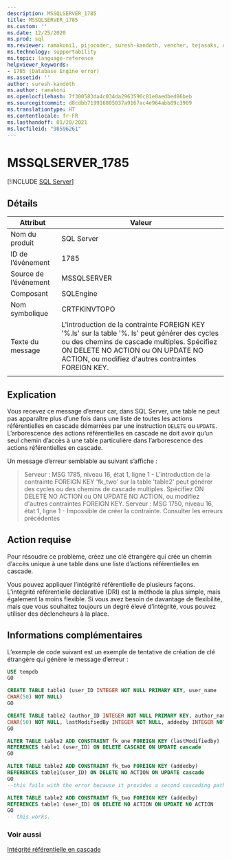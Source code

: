 ```yaml
---
description: MSSQLSERVER_1785
title: MSSQLSERVER_1785
ms.custom: ''
ms.date: 12/25/2020
ms.prod: sql
ms.reviewer: ramakoni1, pijocoder, suresh-kandoth, vencher, tejasaks, docast
ms.technology: supportability
ms.topic: language-reference
helpviewer_keywords:
- 1785 (Database Engine error)
ms.assetid: ''
author: suresh-kandoth
ms.author: ramakoni
ms.openlocfilehash: 7f300583da4c034da2963590c81e0aedbed86beb
ms.sourcegitcommit: d8cdbb719916805037a9167ac4e964abb89c3909
ms.translationtype: HT
ms.contentlocale: fr-FR
ms.lasthandoff: 01/20/2021
ms.locfileid: "98596261"
---
```

# <a name="mssqlserver_1785"></a>MSSQLSERVER_1785
 [!INCLUDE [SQL Server](../../includes/applies-to-version/sqlserver.md)]

## <a name="details"></a>Détails

|Attribut|Valeur|
|---|---|
|Nom du produit|SQL Server|
|ID de l’événement|1785|
|Source de l’événement|MSSQLSERVER|
|Composant|SQLEngine|
|Nom symbolique|CRTFKINVTOPO|
|Texte du message|L'introduction de la contrainte FOREIGN KEY '%.ls' sur la table '%. ls' peut générer des cycles ou des chemins de cascade multiples. Spécifiez ON DELETE NO ACTION ou ON UPDATE NO ACTION, ou modifiez d'autres contraintes FOREIGN KEY.|
||

## <a name="explanation"></a>Explication

Vous recevez ce message d’erreur car, dans SQL Server, une table ne peut pas apparaître plus d’une fois dans une liste de toutes les actions référentielles en cascade démarrées par une instruction `DELETE` ou `UPDATE`. L’arborescence des actions référentielles en cascade ne doit avoir qu’un seul chemin d’accès à une table particulière dans l’arborescence des actions référentielles en cascade.

Un message d’erreur semblable au suivant s’affiche :

> Serveur :  MSG 1785, niveau 16, état 1, ligne 1 - L’introduction de la contrainte FOREIGN KEY 'fk_two' sur la table 'table2' peut générer des cycles ou des chemins de cascade multiples. Spécifiez ON DELETE NO ACTION ou ON UPDATE NO ACTION, ou modifiez d'autres contraintes FOREIGN KEY. Serveur :  MSG 1750, niveau 16, état 1, ligne 1 - Impossible de créer la contrainte. Consulter les erreurs précédentes

## <a name="user-action"></a>Action requise

Pour résoudre ce problème, créez une clé étrangère qui crée un chemin d’accès unique à une table dans une liste d’actions référentielles en cascade.

Vous pouvez appliquer l’intégrité référentielle de plusieurs façons. L’intégrité référentielle déclarative (DRI) est la méthode la plus simple, mais également la moins flexible. Si vous avez besoin de davantage de flexibilité, mais que vous souhaitez toujours un degré élevé d’intégrité, vous pouvez utiliser des déclencheurs à la place.

## <a name="more-information"></a>Informations complémentaires

L’exemple de code suivant est un exemple de tentative de création de clé étrangère qui génère le message d’erreur :

```sql
USE tempdb
GO

CREATE TABLE table1 (user_ID INTEGER NOT NULL PRIMARY KEY, user_name
CHAR(50) NOT NULL)
GO

CREATE TABLE table2 (author_ID INTEGER NOT NULL PRIMARY KEY, author_name
CHAR(50) NOT NULL, lastModifiedBy INTEGER NOT NULL, addedby INTEGER NOT NULL)
GO

ALTER TABLE table2 ADD CONSTRAINT fk_one FOREIGN KEY (lastModifiedby)
REFERENCES table1 (user_ID) ON DELETE CASCADE ON UPDATE cascade
GO

ALTER TABLE table2 ADD CONSTRAINT fk_two FOREIGN KEY (addedby)
REFERENCES table1(user_ID) ON DELETE NO ACTION ON UPDATE cascade
GO
--this fails with the error because it provides a second cascading path to table2.

ALTER TABLE table2 ADD CONSTRAINT fk_two FOREIGN KEY (addedby)
REFERENCES table1 (user_ID) ON DELETE NO ACTION ON UPDATE NO ACTION
GO
-- this works.
```

### <a name="see-also"></a>Voir aussi

[Intégrité référentielle en cascade](../tables/primary-and-foreign-key-constraints.md#referential-integrity)